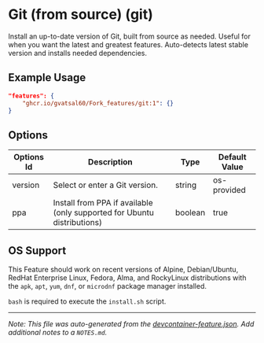 
# Git (from source) (git)

Install an up-to-date version of Git, built from source as needed. Useful for when you want the latest and greatest features. Auto-detects latest stable version and installs needed dependencies.

## Example Usage

```json
"features": {
    "ghcr.io/gvatsal60/Fork_features/git:1": {}
}
```

## Options

| Options Id | Description | Type | Default Value |
|-----|-----|-----|-----|
| version | Select or enter a Git version. | string | os-provided |
| ppa | Install from PPA if available (only supported for Ubuntu distributions) | boolean | true |



## OS Support

This Feature should work on recent versions of Alpine, Debian/Ubuntu, RedHat Enterprise Linux, Fedora, Alma, and RockyLinux distributions with the `apk`, `apt`, `yum`, `dnf`, or `microdnf` package manager installed.

`bash` is required to execute the `install.sh` script.


---

_Note: This file was auto-generated from the [devcontainer-feature.json](https://github.com/gvatsal60/Fork_features/blob/main/src/git/devcontainer-feature.json).  Add additional notes to a `NOTES.md`._
